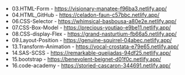 * 03.HTML-Form - https://visionary-manatee-f96ba3.netlify.app/
* 04.HTML_GitHub - https://celadon-faun-c57bbc.netlify.app/
* 06.CSS-Selector - https://whimsical-basbousa-a80e2e.netlify.app/
* 07.CSS-Box-Model - https://precious-youtiao-e9be11.netlify.app/
* 08.CSS-display-Flex - https://grand-nasturtium-fb66a5.netlify.app/
* 09.Layout-Position - https://genuine-squirrel-04abec.netlify.app/
* 13.Transform-Animation - https://vocal-crostata-e79e65.netlify.app/
* 14.SAS-SCSS - https://remarkable-queijadas-94df25.netlify.app/
* 15.bootstrap - https://benevolent-beignet-d01f0c.netlify.app/
* 16.code-academy - https://storied-cascaron-344691.netlify.app/
